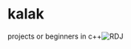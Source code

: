 # kalak
projects or beginners in c++![RDJ](https://github.com/user-attachments/assets/1b51a9e8-ab40-4101-97f6-e85d92d3b24d)

